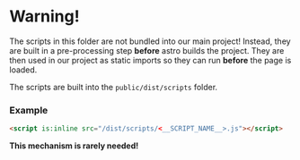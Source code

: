 # Warning!

The scripts in this folder are not bundled into our main project! Instead, they
are built in a pre-processing step **before** astro builds the project. They are
then used in our project as static imports so they can run **before** the page
is loaded.

The scripts are built into the `public/dist/scripts` folder.

### Example

```html
<script is:inline src="/dist/scripts/<__SCRIPT_NAME__>.js"></script>
```

**This mechanism is rarely needed!**
